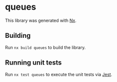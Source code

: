 # queues

This library was generated with [Nx](https://nx.dev).

## Building

Run `nx build queues` to build the library.

## Running unit tests

Run `nx test queues` to execute the unit tests via [Jest](https://jestjs.io).
